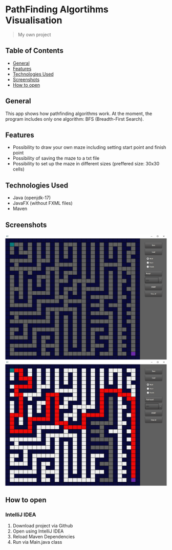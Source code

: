 # PathFinding Algortihms Visualisation
> My own project
## Table of Contents
- [General](#General)
- [Features](#Features)
- [Technologies Used](#technologies-Used)
- [Screenshots](#Screenshots)
- [How to open](#how-to-open)

## General
This app shows how pathfinding algorithms work. At the moment, the program includes only one algorithm: BFS (Breadth-First Search).

## Features
- Possibility to draw your own maze including setting start point and finish point
- Possibility of saving the maze to a txt file
- Possibility to set up the maze in different sizes (preffered size: 30x30 cells)

## Technologies Used
- Java (openjdk-17)
- JavaFX (without FXML files)
- Maven

## Screenshots
![Screenshot_1](https://github.com/dkwapisz/PathFinding/blob/master/screenshots/Screenshot_1.png)
![Screenshot_2](https://github.com/dkwapisz/PathFinding/blob/master/screenshots/Screenshot_2.png)

## How to open 
### IntelliJ IDEA
1. Download project via Github
2. Open using IntelliJ IDEA
3. Reload Maven Dependencies
4. Run via Main.java class
